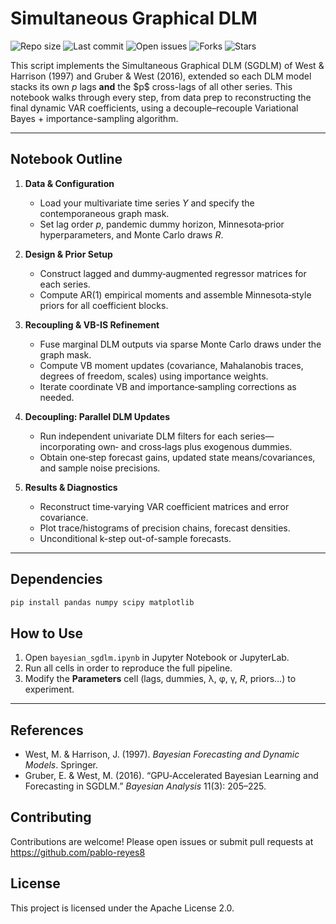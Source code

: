 # Simultaneous Graphical DLM 

![Repo size](https://img.shields.io/github/repo-size/pablo-reyes8/bayesian-sgdlm)
![Last commit](https://img.shields.io/github/last-commit/pablo-reyes8/bayesian-sgdlm)
![Open issues](https://img.shields.io/github/issues/pablo-reyes8/bayesian-sgdlm)
![Forks](https://img.shields.io/github/forks/pablo-reyes8/bayesian-sgdlm?style=social)
![Stars](https://img.shields.io/github/stars/pablo-reyes8/bayesian-sgdlm?style=social)

This script implements the Simultaneous Graphical DLM (SGDLM) of West & Harrison (1997) and Gruber & West (2016), extended so each DLM model stacks its own $p$ lags **and** the $p\$ cross-lags of all other series. This notebook walks through every step, from data prep to reconstructing the final dynamic VAR coefficients, using a decouple–recouple Variational Bayes + importance-sampling algorithm.


---

## Notebook Outline

1. **Data & Configuration**  
   - Load your multivariate time series $Y$ and specify the contemporaneous graph mask.  
   - Set lag order $p$, pandemic dummy horizon, Minnesota‐prior hyperparameters, and Monte Carlo draws $R$.

2. **Design & Prior Setup**  
   - Construct lagged and dummy‐augmented regressor matrices for each series.  
   - Compute AR(1) empirical moments and assemble Minnesota‐style priors for all coefficient blocks.

3. **Recoupling & VB-IS Refinement**  
   - Fuse marginal DLM outputs via sparse Monte Carlo draws under the graph mask.  
   - Compute VB moment updates (covariance, Mahalanobis traces, degrees of freedom, scales) using importance weights.  
   - Iterate coordinate VB and importance‐sampling corrections as needed.

4. **Decoupling: Parallel DLM Updates**  
   - Run independent univariate DLM filters for each series—incorporating own‐ and cross‐lags plus exogenous dummies.  
   - Obtain one‐step forecast gains, updated state means/covariances, and sample noise precisions.

5. **Results & Diagnostics**  
   - Reconstruct time‐varying VAR coefficient matrices and error covariance.  
   - Plot trace/histograms of precision chains, forecast densities.  
   - Unconditional k-step out-of-sample forecasts. 

---

## Dependencies

```bash
pip install pandas numpy scipy matplotlib 
```

## How to Use

1. Open `bayesian_sgdlm.ipynb` in Jupyter Notebook or JupyterLab.  
2. Run all cells in order to reproduce the full pipeline.  
3. Modify the **Parameters** cell (lags, dummies, λ, φ, γ, $R$, priors...) to experiment.  

---

## References

- West, M. & Harrison, J. (1997). *Bayesian Forecasting and Dynamic Models*. Springer.  
- Gruber, E. & West, M. (2016). “GPU‐Accelerated Bayesian Learning and Forecasting in SGDLM.” *Bayesian Analysis* 11(3): 205–225.

## Contributing

Contributions are welcome! Please open issues or submit pull requests at  
https://github.com/pablo-reyes8

## License

This project is licensed under the Apache License 2.0. 
